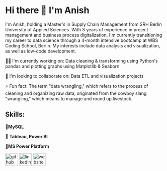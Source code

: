 # Hi there 👋 I'm Anish
I'm Anish, holding a Master's in Supply Chain Management from SRH Berlin University of Applied Sciences. 
With 3 years of experience in project management and business process digitalization, I'm currently transitioning my career to data science through a 4-month intensive bootcamp at WBS Coding School, Berlin.
My interests include data analysis and visualization, as well as low-code development.

👩‍💻 I'm currently working on: Data cleaning & transforming using Python's pandas and plotting graphs using Matplotlib & Seaborn

🤝 I'm looking to collaborate on: Data ETL and visualization projects

⚡️ Fun fact: The term "data wrangling," which refers to the process of cleaning and organizing raw data, originated from the cowboy slang "wrangling," which means to manage and round up livestock.

## Skills:
🐬**MySQL**

🧮 **Tableau, Power BI**

📱**MS Power Platform**


  

  [<img src='https://cdn.jsdelivr.net/npm/simple-icons@3.0.1/icons/github.svg' alt='github' height='40'>](https://github.com/Anish-Shiralkar)  [<img src='https://cdn.jsdelivr.net/npm/simple-icons@3.0.1/icons/linkedin.svg' alt='linkedin' height='40'>](https://www.linkedin.com/in/https://www.linkedin.com/in/anish-shiralkar//)  [<img src='https://cdn.jsdelivr.net/npm/simple-icons@3.0.1/icons/icloud.svg' alt='website' height='40'>](https://anishshiralkar2796.wixsite.com/my-site-2) 
